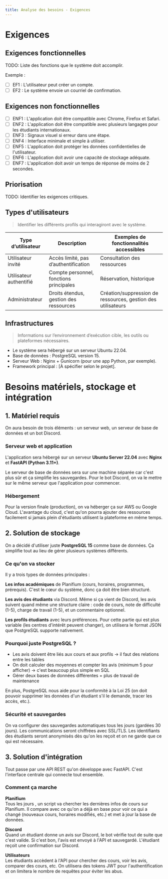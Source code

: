 ```yaml
---
title: Analyse des besoins - Exigences
---
```


# Exigences

## Exigences fonctionnelles

TODO: Liste des fonctions que le système doit accomplir.

Exemple :

- [ ] EF1 : L’utilisateur peut créer un compte.
- [ ] EF2 : Le système envoie un courriel de confirmation.

## Exigences non fonctionnelles

- [ ] ENF1 : L'application doit être compatible avec Chrome, Firefox et Safari.
- [ ] ENF2 : L'application doit être compatible avec plusieurs langages pour les étudiants internationaux.
- [ ] ENF3 : Signaux visuel si erreur dans une étape.
- [ ] ENF4 : Interface minimale et simple à utiliser.
- [ ] ENF5 : L'application doit protéger les données confidentielles de l'utilisateur. 
- [ ] ENF6 : L'application doit avoir une capacité de stockage adéquate.
- [ ] ENF7 : L'application doit avoir un temps de réponse de moins de 2 secondes. 

## Priorisation

TODO: Identifier les exigences critiques.

## Types d'utilisateurs

> Identifier les différents profils qui interagiront avec le système.

| Type d’utilisateur | Description | Exemples de fonctionnalités accessibles |
|--------------------|-------------|------------------------------------------|
| Utilisateur invité | Accès limité, pas d’authentification | Consultation des ressources |
| Utilisateur authentifié | Compte personnel, fonctions principales | Réservation, historique |
| Administrateur | Droits étendus, gestion des ressources | Création/suppression de ressources, gestion des utilisateurs |

<!-- TODO: Détailler selon le périmètre du projet. -->

## Infrastructures

> Informations sur l’environnement d’exécution cible, les outils ou plateformes nécessaires.

- Le système sera hébergé sur un serveur Ubuntu 22.04.
- Base de données : PostgreSQL version 15.
- Serveur Web : Nginx + Gunicorn (pour une app Python, par exemple).
- Framework principal : [À spécifier selon le projet].


# Besoins matériels, stockage et intégration

## 1. Matériel requis

On aura besoin de trois éléments : un serveur web, un serveur de base de données et un bot Discord.

### Serveur web et application

L'application sera hébergé sur un serveur **Ubuntu Server 22.04** avec **Nginx** et **FastAPI (Python 3.11+)**.

Le serveur de base de données sera sur une machine séparée  car c'est plus sûr et ça simplifie les sauvegardes. Pour le bot Discord, on va le mettre sur le même serveur que l'application pour commencer.

### Hébergement

Pour la version finale (production), on va héberger ça sur AWS ou Google Cloud. L'avantage du cloud, c'est qu'on pourra ajouter des ressources facilement si jamais plein d'étudiants utilisent la plateforme en même temps.


## 2. Solution de stockage

On a décidé d'utiliser juste **PostgreSQL 15** comme base de données. Ça simplifie tout au lieu de gérer plusieurs systèmes différents.

### Ce qu'on va stocker

Il y a trois types de données principales :

**Les infos académiques** de Planifium (cours, horaires, programmes, prérequis). C'est le cœur du système, donc ça doit être bien structuré.

**Les avis des étudiants** via Discord. Même si ça vient de Discord, les avis suivent quand même une structure claire : code de cours, note de difficulté (1-5), charge de travail (1-5), et un commentaire optionnel.

**Les profils étudiants** avec leurs préférences. Pour cette partie qui est plus variable (les centres d'intérêt peuvent changer), on utilisera le format JSON que PostgreSQL supporte nativement.

### Pourquoi juste PostgreSQL ?

- Les avis doivent être liés aux cours et aux profils → il faut des relations entre les tables
- On doit calculer des moyennes et compter les avis (minimum 5 pour afficher) → c'est beaucoup plus simple en SQL
- Gérer deux bases de données différentes = plus de travail de maintenance

En plus, PostgreSQL nous aide pour la conformité à la Loi 25 (on doit pouvoir supprimer les données d'un étudiant s'il le demande, tracer les accès, etc.).

### Sécurité et sauvegardes

On va configurer des sauvegardes automatiques tous les jours (gardées 30 jours). Les communications seront chiffrées avec SSL/TLS. Les identifiants des étudiants seront anonymisés dès qu'on les reçoit et on ne garde que ce qui est nécessaire.


## 3. Solution d'intégration

Tout passe par une API REST qu'on développe avec FastAPI. C'est l'interface centrale qui connecte tout ensemble.

### Comment ça marche

**Planifium**  
Tous les jours , un script va chercher les dernières infos de cours sur Planifium. Il compare avec ce qu'on a déjà en base pour voir ce qui a changé (nouveaux cours, horaires modifiés, etc.) et met à jour la base de données.

**Discord**  
Quand un étudiant donne un avis sur Discord, le bot vérifie tout de suite que c'est valide. Si c'est bon, l'avis est envoyé à l'API et sauvegardé. L'étudiant reçoit une confirmation sur Discord.

**Utilisateurs**  
Les étudiants accèdent à l'API pour chercher des cours, voir les avis, comparer des cours, etc. On utilisera des tokens JWT pour l'authentification et on limitera le nombre de requêtes pour éviter les abus.



